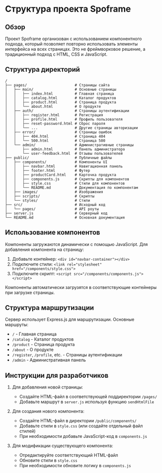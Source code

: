 # Структура проекта Spoframe

## Обзор

Проект Spoframe организован с использованием компонентного подхода, который позволяет повторно использовать элементы интерфейса на всех страницах. Это не фреймворковое решение, а традиционный подход с HTML, CSS и JavaScript.

## Структура директорий

```
/
├── pages/                      # Страницы сайта
│   ├── main/                   # Основные страницы
│   │   ├── index.html          # Главная страница
│   │   ├── catalog.html        # Каталог продуктов
│   │   ├── product.html        # Страница продукта
│   │   └── about.html          # О продукте
│   ├── auth/                   # Страницы аутентификации
│   │   ├── register.html       # Регистрация
│   │   ├── profile.html        # Профиль пользователя
│   │   ├── reset-password.html # Сброс пароля
│   │   └── ...                 # Другие страницы авторизации
│   ├── error/                  # Страницы ошибок
│   │   ├── 404.html            # Страница 404
│   │   └── 500.html            # Страница 500
│   └── admin/                  # Административные страницы
│       ├── admin.html          # Панель администратора
│       └── user-feedback.html  # Отзывы пользователей
├── public/                     # Публичные файлы
│   ├── components/             # Компоненты UI
│   │   ├── navbar.html         # Навигационная панель
│   │   ├── footer.html         # Футер
│   │   ├── productCard.html    # Карточка продукта
│   │   ├── components.js       # Скрипты для компонентов
│   │   ├── style.css           # Стили для компонентов
│   │   └── README.md           # Документация по компонентам
│   ├── images/                 # Изображения
│   ├── scripts/                # Скрипты
│   └── styles/                 # Стили
├── src/                        # Исходный код
│   └── pages/                  # API роуты
├── server.js                   # Серверный код
└── README.md                   # Основная документация
```

## Использование компонентов

Компоненты загружаются динамически с помощью JavaScript. Для добавления компонента на страницу:

1. Добавьте контейнер: `<div id="navbar-container"></div>`
2. Подключите стили: `<link rel="stylesheet" href="/components/style.css">`
3. Подключите скрипт: `<script src="/components/components.js"></script>`

Компоненты автоматически загрузятся в соответствующие контейнеры при загрузке страницы.

## Структура маршрутизации

Сервер использует Express.js для маршрутизации. Основные маршруты:

- `/` - Главная страница
- `/catalog` - Каталог продуктов
- `/product` - Страница продукта
- `/about` - О продукте
- `/register`, `/profile`, etc. - Страницы аутентификации
- `/admin` - Административная панель

## Инструкции для разработчиков

1. Для добавления новой страницы:
   - Создайте HTML-файл в соответствующей поддиректории `/pages/`
   - Добавьте маршрут в `server.js` используя функцию `sendHtmlFile`

2. Для создания нового компонента:
   - Создайте HTML-файл в директории `/public/components/`
   - Добавьте стили в `style.css` (или создайте отдельный файл стилей)
   - При необходимости добавьте JavaScript-код в `components.js`

3. Для модификации существующего компонента:
   - Отредактируйте соответствующий HTML-файл
   - Обновите стили в `style.css`
   - При необходимости обновите логику в `components.js` 